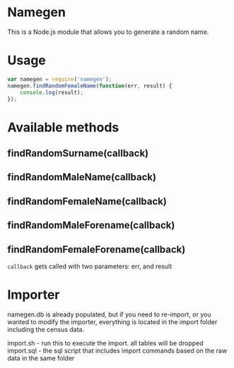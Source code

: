 # Namegen

This is a Node.js module that allows you to generate a random name.

# Usage

```javascript
var namegen = require('namegen');
namegen.findRandomFemaleName(function(err, result) {
    console.log(result);
});
```

# Available methods

findRandomSurname(callback)
---
findRandomMaleName(callback)
---
findRandomFemaleName(callback)
---
findRandomMaleForename(callback)
---
findRandomFemaleForename(callback)
---

`callback` gets called with two parameters: err, and result


# Importer

namegen.db is already populated, but if you need to re-import, or you wanted to modify the importer,
everything is located in the import folder including the census data. 

import.sh - run this to execute the import. all tables will be dropped
import.sql - the sql script that includes import commands based on the raw data in the same folder
